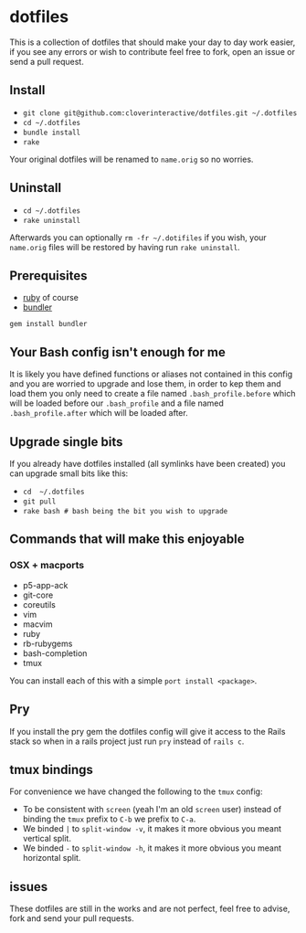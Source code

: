 # dotfiles

This is a collection of dotfiles that should make your day to day work easier, if you see any errors or wish to contribute feel free to fork, open an issue
or send a pull request.

## Install

* `git clone git@github.com:cloverinteractive/dotfiles.git ~/.dotfiles`
* `cd ~/.dotfiles`
* `bundle install`
* `rake`

Your original dotfiles will be renamed to `name.orig` so no worries.

## Uninstall

* `cd ~/.dotfiles`
* `rake uninstall`

Afterwards you can optionally `rm -fr ~/.dotifiles` if you wish, your `name.orig` files will be restored by having run `rake uninstall`.

## Prerequisites

* [ruby](http://www.ruby-lang.org) of course
* [bundler](http://gembundler.com/)

`gem install bundler`

## Your Bash config isn't enough for me

It is likely you have defined functions or aliases not contained in this config and you are worried to upgrade and lose them, in order to kep them and load them
you only need to create a file named `.bash_profile.before` which will be loaded before our `.bash_profile` and a file named `.bash_profile.after` which will
be loaded after.

## Upgrade single bits

If you already have dotfiles installed (all symlinks have been created) you can upgrade small bits like this:

* `cd  ~/.dotfiles`
* `git pull`
* `rake bash # bash being the bit you wish to upgrade` 

## Commands that will make this enjoyable

### OSX + macports

* p5-app-ack
* git-core
* coreutils
* vim
* macvim
* ruby
* rb-rubygems
* bash-completion
* tmux

You can install each of this with a simple `port install <package>`.

## Pry

If you install the pry gem the dotfiles config will give it access to the Rails stack so when in a rails project just run `pry` instead of `rails c`.

## tmux bindings

For convenience we have changed the following to the `tmux` config:

* To be consistent with `screen` (yeah I'm an old `screen` user) instead of binding the `tmux` prefix to `C-b` we prefix to `C-a`.
* We binded `|` to `split-window -v`, it makes it more obvious you meant vertical split.
* We binded `-` to `split-window -h`, it makes it more obvious you meant horizontal split.

## issues

These dotfiles are still in the works and are not perfect, feel free to advise, fork and send your pull requests.
